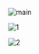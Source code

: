 
![main](https://github.com/user-attachments/assets/a9c9eb04-0614-4fd5-b7ef-d18f9e9ab0dd)

![1](https://github.com/user-attachments/assets/cc8715ee-fead-4e7b-b7b4-af7cc46defaa)

![2](https://github.com/user-attachments/assets/ac6581be-0731-472a-a764-e66b104db756)
